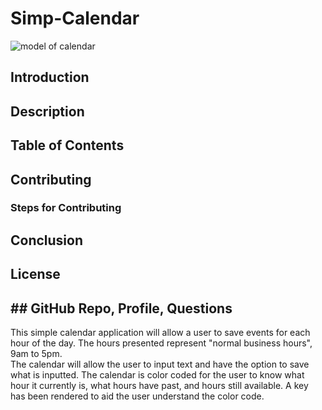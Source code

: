 # Simp-Calendar
![model of calendar](Calgif.gif)

## Introduction

## Description

## Table of Contents

## Contributing

### Steps for Contributing

## Conclusion

## License

## ## GitHub Repo, Profile, Questions
This simple calendar application will allow a user to save events for each 
hour of the day. The hours presented represent "normal business hours", 9am to 5pm.  
The calendar will allow the user to input text and have the option to save what is inputted. 
The calendar is color coded for the user to know what hour it currently is, what hours have past, and hours still available. A key has been rendered to aid the user understand the color code.